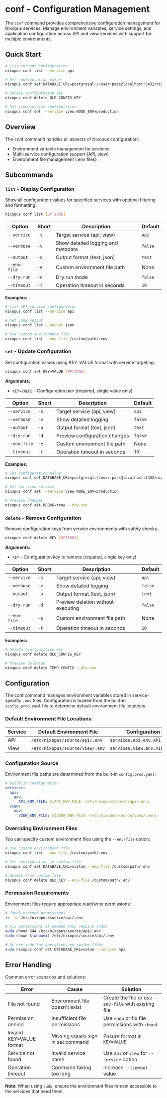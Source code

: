 # conf - Configuration Management

The `conf` command provides comprehensive configuration management for Nixopus services. Manage environment variables, service settings, and application configuration across API and view services with support for multiple environments.

## Quick Start
```bash
# List current configuration
nixopus conf list --service api

# Set configuration value
nixopus conf set DATABASE_URL=postgresql://user:pass@localhost:5432/nixopus

# Delete configuration key
nixopus conf delete OLD_CONFIG_KEY

# Set view service configuration
nixopus conf set --service view NODE_ENV=production
```

## Overview

The conf command handles all aspects of Nixopus configuration:
- Environment variable management for services
- Multi-service configuration support (API, view)
- Environment file management (.env files)

## Subcommands

### `list` - Display Configuration

Show all configuration values for specified services with optional filtering and formatting.

```bash
nixopus conf list [OPTIONS]
```

| Option | Short | Description | Default |
|--------|-------|-------------|---------|
| `--service` | `-s` | Target service (api, view) | `api` |
| `--verbose` | `-v` | Show detailed logging and metadata | `false` |
| `--output` | `-o` | Output format (text, json) | `text` |
| `--env-file` | `-e` | Custom environment file path | None |
| `--dry-run` | `-d` | Dry run mode | `false` |
| `--timeout` | `-t` | Operation timeout in seconds | `10` |

**Examples:**

```bash
# List API service configuration
nixopus conf list --service api

# Get JSON output
nixopus conf list --output json

# Use custom environment file
nixopus conf list --env-file /custom/path/.env
```


### `set` - Update Configuration

Set configuration values using KEY=VALUE format with service targeting.

```bash
nixopus conf set KEY=VALUE [OPTIONS]
```

**Arguments:**
- `KEY=VALUE` - Configuration pair (required, single value only)

| Option | Short | Description | Default |
|--------|-------|-------------|---------|
| `--service` | `-s` | Target service (api, view) | `api` |
| `--verbose` | `-v` | Show detailed logging | `false` |
| `--output` | `-o` | Output format (text, json) | `text` |
| `--dry-run` | `-d` | Preview configuration changes | `false` |
| `--env-file` | `-e` | Custom environment file path | None |
| `--timeout` | `-t` | Operation timeout in seconds | `10` |

**Examples:**

```bash
# Set configuration value
nixopus conf set DATABASE_URL=postgresql://user:pass@localhost:5432/nixopus

# Set for view service
nixopus conf set --service view NODE_ENV=production

# Preview changes
nixopus conf set DEBUG=true --dry-run
```

### `delete` - Remove Configuration

Remove configuration keys from service environments with safety checks.

```bash
nixopus conf delete KEY [OPTIONS]
```

**Arguments:**
- `KEY` - Configuration key to remove (required, single key only)

| Option | Short | Description | Default |
|--------|-------|-------------|---------|
| `--service` | `-s` | Target service (api, view) | `api` |
| `--verbose` | `-v` | Show detailed logging | `false` |
| `--output` | `-o` | Output format (text, json) | `text` |
| `--dry-run` | `-d` | Preview deletion without executing | `false` |
| `--env-file` | `-e` | Custom environment file path | None |
| `--timeout` | `-t` | Operation timeout in seconds | `10` |

**Examples:**

```bash
# Delete configuration key
nixopus conf delete OLD_CONFIG_KEY

# Preview deletion
nixopus conf delete TEMP_CONFIG --dry-run
```

## Configuration

The conf command manages environment variables stored in service-specific `.env` files. Configuration is loaded from the built-in `config.prod.yaml` file to determine default environment file locations.

### Default Environment File Locations

| Service | Default Environment File | Configuration Path |
|---------|-------------------------|-------------------|
| API | `/etc/nixopus/source/api/.env` | `services.api.env.API_ENV_FILE` |
| View | `/etc/nixopus/source/view/.env` | `services.view.env.VIEW_ENV_FILE` |

### Configuration Source

Environment file paths are determined from the built-in `config.prod.yaml`:

```yaml
# Built-in configuration
services:
  api:
    env:
      API_ENV_FILE: ${API_ENV_FILE:-/etc/nixopus/source/api/.env}
  view:
    env:
      VIEW_ENV_FILE: ${VIEW_ENV_FILE:-/etc/nixopus/source/view/.env}
```

### Overriding Environment Files

You can specify custom environment files using the `--env-file` option:

```bash
# Use custom environment file
nixopus conf list --env-file /custom/path/.env

# Set configuration in custom file
nixopus conf set DATABASE_URL=custom --env-file /custom/path/.env

# Delete from custom file
nixopus conf delete OLD_KEY --env-file /custom/path/.env
```

### Permission Requirements

Environment files require appropriate read/write permissions:

```bash
# Check current permissions
ls -la /etc/nixopus/source/api/.env

# Fix permissions if needed (may require sudo)
sudo chmod 644 /etc/nixopus/source/api/.env
sudo chown $(whoami) /etc/nixopus/source/api/.env

# Or use sudo for operations on system files
sudo nixopus conf set DATABASE_URL=value --service api
```


## Error Handling

Common error scenarios and solutions:

| Error | Cause | Solution |
|-------|-------|----------|
| File not found | Environment file doesn't exist | Create the file or use `--env-file` with existing file |
| Permission denied | Insufficient file permissions | Use `sudo` or fix file permissions with `chmod` |
| Invalid KEY=VALUE format | Missing equals sign in set command | Ensure format is `KEY=VALUE` |
| Service not found | Invalid service name | Use `api` or `view` for `--service` option |
| Operation timeout | Command taking too long | Increase `--timeout` value |

**Note**: When using `sudo`, ensure the environment files remain accessible to the services that need them.
